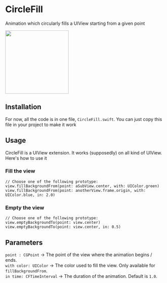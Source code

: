 # CircleFill
Animation which circularly fills a UIView starting from a given point<br/>

<img src="https://i.imgur.com/nRVHDj8.gif" width=200/>

## Installation
For now, all the code is in one file, `CircleFill.swift`. You can just copy this file in your project to make it work

## Usage
CircleFill is a UIView extension. It works (supposedly) on all kind of UIView.
Here's how to use it

### Fill the view
```
// Choose one of the following prototype:
view.fillBackgroundFrom(point: aSubView.center, with: UIColor.green)
view.fillBackgroundFrom(point: anotherView.frame.origin, with: UIColor.blue, in: 2.0)
```

### Empty the view
```
// Choose one of the following prototype:
view.emptyBackgroundTo(point: view.center)
view.emptyBackgroundTo(point: view.center, in: 0.5)
```

## Parameters
`point : CGPoint` -> The point of the view where the animation begins / ends.<br />
`with color: UIColor` -> The color used to fill the view. Only available for `fillBackgroundFrom`.<br />
`in time: CFTimeInterval` -> The duration of the animation. Default is `1.0`.<br />
